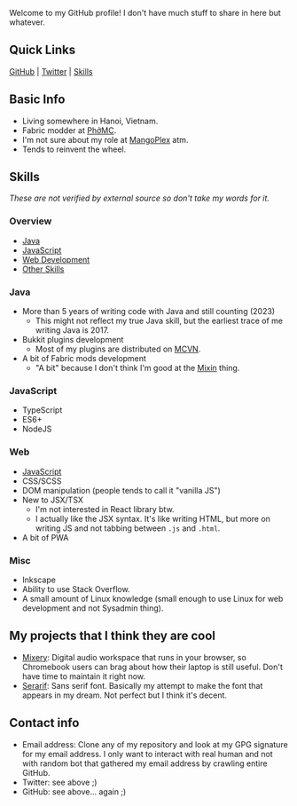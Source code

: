 Welcome to my GitHub profile! I don't have much stuff to share in here but whatever.

## Quick Links
[GitHub](https://github.com/nahkd123) | [Twitter](https://twitter.com/nahkd123) | [Skills](#skills)

## Basic Info
- Living somewhere in Hanoi, Vietnam.
- Fabric modder at [PhởMC](https://github.com/phomc).
- I'm not sure about my role at [MangoPlex](https://github.com/MangoPlex) atm.
- Tends to reinvent the wheel.

## Skills
_These are not verified by external source so don't take my words for it._

### Overview
- [Java](#skills-java)
- [JavaScript](#skills-js)
- [Web Development](#skills-web)
- [Other Skills](#skills-misc)

### Java <a id="skills-java"/>
- More than 5 years of writing code with Java and still counting (2023)
  + This might not reflect my true Java skill, but the earliest trace of me writing Java is 2017.
- Bukkit plugins development
  - Most of my plugins are distributed on [MCVN](https://minecraftvn.net).
- A bit of Fabric mods development
  - "A bit" because I don't think I'm good at the [Mixin](https://github.com/SpongePowered/Mixin) thing.

### JavaScript <a id="skills-js"/>
- TypeScript
- ES6+
- NodeJS

### Web <a id="skills-web"/>
- [JavaScript](#skills-js)
- CSS/SCSS
- DOM manipulation (people tends to call it "vanilla JS")
- New to JSX/TSX
  + I'm not interested in React library btw.
  + I actually like the JSX syntax. It's like writing HTML, but more on writing JS and not tabbing between ``.js`` and ``.html``.
- A bit of PWA

### Misc <a id="skills-misc"/>
- Inkscape
- Ability to use Stack Overflow.
- A small amount of Linux knowledge (small enough to use Linux for web development and not Sysadmin thing).

## My projects that I think they are cool <a id="cool-projects"/>
- [Mixery](https://github.com/nahkd123/Mixery): Digital audio workspace that runs in your browser, so Chromebook users can brag about how their laptop is still useful. Don't have time to maintain it right now.
- [Serarif](https://github.com/nahkd123/Serarif): Sans serif font. Basically my attempt to make the font that appears in my dream. Not perfect but I think it's decent.

## Contact info
- Email address: Clone any of my repository and look at my GPG signature for my email address. I only want to interact with real human and not with random bot that gathered my email address by crawling entire GitHub.
- Twitter: see above ;)
- GitHub: see above... again ;)

